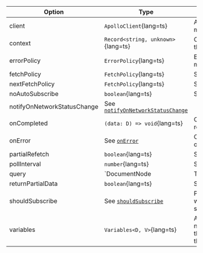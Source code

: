 | Option | Type | Description |
| ------ | ---- | ----------- |
| client | `ApolloClient`{lang=ts} | ApolloClient instance use to make the call. |
| context | `Record<string, unknown>`{lang=ts} | Context object passed through the link execution chain. |
| errorPolicy | `ErrorPolicy`{lang=ts} | Error policy to use for the mutation. See [`errorPolicy`](/api/interfaces/query/#errorpolicy) |
| fetchPolicy | `FetchPolicy`{lang=ts} | See [`fetchPolicy`](/api/interfaces/query/#fetchpolicy) |
| nextFetchPolicy | `FetchPolicy`{lang=ts} | See [`nextFetchPolicy`](/api/interfaces/query/#nextfetchpolicy) |
| noAutoSubscribe | `boolean`{lang=ts} | See [`noAutoSubscribe`](/api/interfaces/query/#noautosubscribe) |
| notifyOnNetworkStatusChange | See [`notifyOnNetworkStatusChange`](/api/interfaces/query/#notifyonnetworkstatuschange) |
| onCompleted | `(data: D) => void`{lang=ts} | Callback for when the query resolves. |
| onError | See [`onError`](/api/interfaces/query/#onerror) | Callback for when an error occurs. |
| partialRefetch | `boolean`{lang=ts} | See [`partialRefetch`](/api/interfaces/query/#partialrefetch) |
| pollInterval | `number`{lang=ts} | See [`pollInterval`](/api/interfaces/query/#pollinterval) |
| query | `DocumentNode | TypedDocumentNode`{lang=ts} | A GraphQL document that consists of a single query to be sent down to the server. |
| returnPartialData | `boolean`{lang=ts} | See [`returnPartialData`](/api/interfaces/query/#returnpartialdata) |
| shouldSubscribe | See [`shouldSubscribe`](/api/interfaces/query/#shouldsubscribe) | Predicate which determines whether or not to automatically subscribe |
| variables | `Variables<D, V>`{lang=ts} | A map going from variable name to variable value, where the variables are used within the GraphQL query. |
